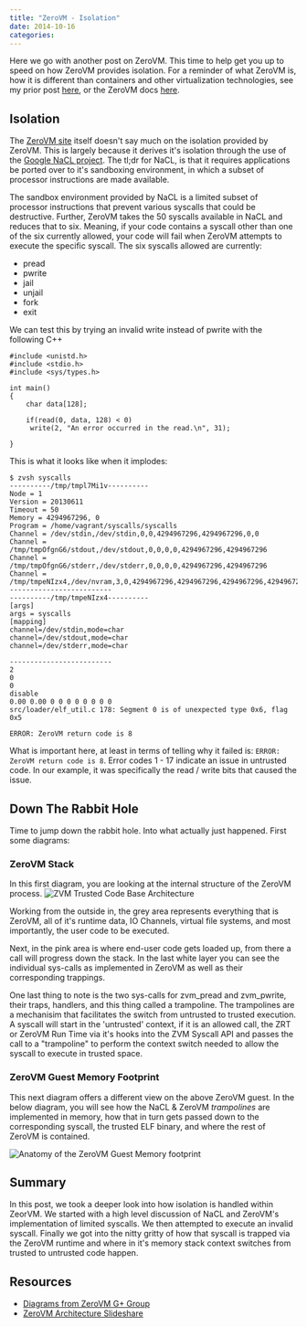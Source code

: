 ```yaml
---
title: "ZeroVM - Isolation"
date: 2014-10-16
categories: 
---
```


Here we go with another post on ZeroVM. This time to help get you up to speed on how ZeroVM provides isolation. For a reminder of what ZeroVM is, how it is different than containers and other virtualization technologies, see my prior post [here](http://blog.codybunch.com/posts/2014-10-15-ZeroVM---Some-Background/), or the ZeroVM docs [here](http://docs.zerovm.org).

## Isolation

The [ZeroVM site](http://docs.zerovm.org/zerovm/isolation_security.html) itself doesn't say much on the isolation provided by ZeroVM. This is largely because it derives it's isolation through the use of the [Google NaCL project](http://en.wikipedia.org/wiki/Google_Native_Client). The tl;dr for NaCL, is that it requires applications be ported over to it's sandboxing environment, in which a subset of processor instructions are made available.

The sandbox environment provided by NaCL is a limited subset of processor instructions that prevent various syscalls that could be destructive. Further, ZeroVM takes the 50 syscalls available in NaCL and reduces that to six. Meaning, if your code contains a syscall other than one of the six currently allowed, your code will fail when ZeroVM attempts to execute the specific syscall. The six syscalls allowed are currently:

- pread
- pwrite
- jail
- unjail
- fork
- exit

We can test this by trying an invalid write instead of pwrite with the following C++

```
#include <unistd.h>
#include <stdio.h>
#include <sys/types.h>

int main()
{
    char data[128];

    if(read(0, data, 128) < 0)
     write(2, "An error occurred in the read.\n", 31);

}
```

This is what it looks like when it implodes:
```
$ zvsh syscalls
----------/tmp/tmpl7Mi1v----------
Node = 1
Version = 20130611
Timeout = 50
Memory = 4294967296, 0
Program = /home/vagrant/syscalls/syscalls
Channel = /dev/stdin,/dev/stdin,0,0,4294967296,4294967296,0,0
Channel = /tmp/tmpOfgnG6/stdout,/dev/stdout,0,0,0,0,4294967296,4294967296
Channel = /tmp/tmpOfgnG6/stderr,/dev/stderr,0,0,0,0,4294967296,4294967296
Channel = /tmp/tmpeNIzx4,/dev/nvram,3,0,4294967296,4294967296,4294967296,4294967296
-------------------------
----------/tmp/tmpeNIzx4----------
[args]
args = syscalls
[mapping]
channel=/dev/stdin,mode=char
channel=/dev/stdout,mode=char
channel=/dev/stderr,mode=char

-------------------------
2
0
0
disable
0.00 0.00 0 0 0 0 0 0 0 0
src/loader/elf_util.c 178: Segment 0 is of unexpected type 0x6, flag 0x5

ERROR: ZeroVM return code is 8
```

What is important here, at least in terms of telling why it failed is: ```ERROR: ZeroVM return code is 8```. Error codes 1 - 17 indicate an issue in untrusted code. In our example, it was specifically the read / write bits that caused the issue.

## Down The Rabbit Hole

Time to jump down the rabbit hole. Into what actually just happened. First some diagrams:

### ZeroVM Stack
In this first diagram, you are looking at the internal structure of the ZeroVM process.
![ZVM Trusted Code Base Architecture](http://openstack.prov12n.com/screens/ZeroVM-Architecture-Design-Overview.pdf_2014-10-13_15-14-18.jpg)

Working from the outside in, the grey area represents everything that is ZeroVM, all of it's runtime data, IO Channels, virtual file systems, and most importantly, the user code to be executed.

Next, in the pink area is where end-user code gets loaded up, from there a call will progress down the stack. In the last white layer you can see the individual sys-calls as implemented in ZeroVM as well as their corresponding trappings.

One last thing to note is the two sys-calls for zvm_pread and zvm_pwrite, their traps, handlers, and this thing called a trampoline. The trampolines are a mechanisim that facilitates the switch from untrusted to trusted execution. A syscall will start in the 'untrusted' context, if it is an allowed call, the ZRT or ZeroVM Run Time via it's hooks into the ZVM Syscall API and passes the call to a "trampoline" to perform the context switch needed to allow the syscall to execute in trusted space.

### ZeroVM Guest Memory Footprint

This next diagram offers a different view on the above ZeroVM guest. In the below diagram, you will see how the NaCL & ZeroVM *trampolines* are implemented in memory, how that in turn gets passed down to the corresponding syscall, the trusted ELF binary, and where the rest of ZeroVM is contained.

![Anatomy of the ZeroVM Guest Memory footprint](http://openstack.prov12n.com/screens/ZeroVM-Architecture-Design-Overview.pdf_2014-10-13_15-18-27.jpg)

## Summary

In this post, we took a deeper look into how isolation is handled within ZeorVM. We started with a high level discussion of NaCL and ZeroVM's implementation of limited syscalls. We then attempted to execute an invalid syscall. Finally we got into the nitty gritty of how that syscall is trapped via the ZeroVM runtime and where in it's memory stack context switches from trusted to untrusted code happen.

## Resources
- [Diagrams from ZeroVM G+ Group](https://docs.google.com/viewer?a=v&pid=forums&srcid=MDM5MTg3MTAwNDAwMTI4Njc5NzkBMTUyNDg3NTk2NDczMTE1MDYyMTIBcENUQTliQjJwSXNKATAuMQEBdjI)
- [ZeroVM Architecture Slideshare](http://www.slideshare.net/sgt_mac/zero-vm-architecture)